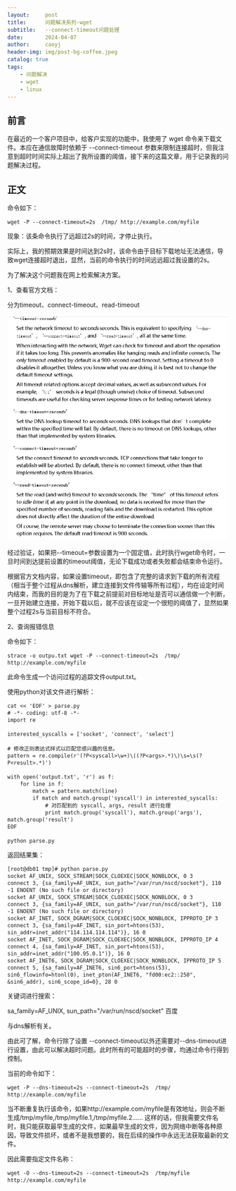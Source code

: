 ```yaml
---
layout:     post
title:      问题解决系列-wget
subtitle:   --connect-timeout问题处理
date:       2024-04-07
author:     caoyj
header-img: img/post-bg-coffee.jpeg
catalog: true
tags:
    - 问题解决
    - wget
    - linux
---
```



## 前言

在最近的一个客户项目中，给客户实现的功能中，我使用了 wget 命令来下载文件。本应在通信故障时依赖于 --connect-timeout 参数来限制连接超时，但我注意到超时时间实际上超出了我所设置的阈值，接下来的这篇文章，用于记录我的问题解决过程。

## 正文

命令如下：

```shell
wget -P --connect-timeout=2s  /tmp/ http://example.com/myfile
```

现象：该条命令执行了远超过2s的时间，才停止执行。

实际上，我的预期效果是时间达到2s时，该命令由于目标下载地址无法通信，导致wget连接超时退出，显然，当前的命令执行的时间远远超过我设置的2s。

为了解决这个问题我在网上检索解决方案。

1、查看官方文档：

分为timeout、connect-timeout、read-timeout

![](/img/image.png)

经过验证，如果把--timeout=参数设置为一个固定值，此时执行wget命令时，一旦时间到达提前设置的timeout阈值，无论下载成功或者失败都会结束命令运行。

根据官方文档内容，如果设置timeout，即包含了完整的请求到下载的所有流程（相当于整个过程从dns解析，建立连接到文件传输等所有过程），均在设定时间内结束，而我的目的是为了在下载之前提前对目标地址是否可以通信做一个判断，一旦开始建立连接，开始下载以后，就不应该在设定一个很短的阈值了，显然如果整个过程2s与当前目标不符合。

2、查询报错信息

命令如下：

```shell
strace -o outpu.txt wget -P --connect-timeout=2s  /tmp/ http://example.com/myfile
```

此命令生成一个访问过程的追踪文件output.txt。

使用python对该文件进行解析：

```shell
cat << 'EOF' > parse.py
# -*- coding: utf-8 -*-
import re

interested_syscalls = ['socket', 'connect', 'select']

# 修改正则表达式样式以匹配您感兴趣的信息。
pattern = re.compile(r'(?P<syscall>\w+)\((?P<args>.*)\)\s=\s(?P<result>.*)')

with open('output.txt', 'r') as f:
    for line in f:
        match = pattern.match(line)
        if match and match.group('syscall') in interested_syscalls:
            # 对匹配到的 syscall, args, result 进行处理
            print match.group('syscall'), match.group('args'), match.group('result')
EOF

python parse.py
```

返回结果集：

```shell
[root@db01 tmp]# python parse.py 
socket AF_UNIX, SOCK_STREAM|SOCK_CLOEXEC|SOCK_NONBLOCK, 0 3
connect 3, {sa_family=AF_UNIX, sun_path="/var/run/nscd/socket"}, 110 -1 ENOENT (No such file or directory)
socket AF_UNIX, SOCK_STREAM|SOCK_CLOEXEC|SOCK_NONBLOCK, 0 3
connect 3, {sa_family=AF_UNIX, sun_path="/var/run/nscd/socket"}, 110 -1 ENOENT (No such file or directory)
socket AF_INET, SOCK_DGRAM|SOCK_CLOEXEC|SOCK_NONBLOCK, IPPROTO_IP 3
connect 3, {sa_family=AF_INET, sin_port=htons(53), sin_addr=inet_addr("114.114.114.114")}, 16 0
socket AF_INET, SOCK_DGRAM|SOCK_CLOEXEC|SOCK_NONBLOCK, IPPROTO_IP 4
connect 4, {sa_family=AF_INET, sin_port=htons(53), sin_addr=inet_addr("100.95.0.1")}, 16 0
socket AF_INET6, SOCK_DGRAM|SOCK_CLOEXEC|SOCK_NONBLOCK, IPPROTO_IP 5
connect 5, {sa_family=AF_INET6, sin6_port=htons(53), sin6_flowinfo=htonl(0), inet_pton(AF_INET6, "fd00:ec2::250", &sin6_addr), sin6_scope_id=0}, 28 0
```

关键词进行搜索：

sa_family=AF_UNIX, sun_path="/var/run/nscd/socket"  百度

与dns解析有关。

由此可了解，命令行除了设置 --connect-timeout以外还需要对--dns-timeout进行设置，由此可以解决超时问题。此时所有的可能超时的步骤，均通过命令行得到控制。

当前的命令如下：

```shell
wget -P --dns-timeout=2s --connect-timeout=2s  /tmp/ http://example.com/myfile
```

当不断重复执行该命令，如果http://example.com/myfile是有效地址，则会不断生成/tmp/myfile,/tmp/myfile.1,/tmp/myfile.2……
这样的话，但我需要文件名时，我只能获取最早生成的文件，如果最早生成的文件，因为网络中断等各种原因，导致文件损坏，或者不是我想要的，我在后续的操作中永远无法获取最新的文件。

因此需要指定文件名称：

```shell
wget -O --dns-timeout=2s --connect-timeout=2s  /tmp/myfile http://example.com/myfile
```








